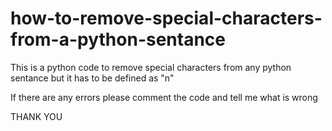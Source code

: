 # how-to-remove-special-characters-from-a-python-sentance
This is a python code to remove special characters from any python sentance but it has to be defined as "n"

If there are any errors please comment the code and tell me what is wrong

THANK YOU

